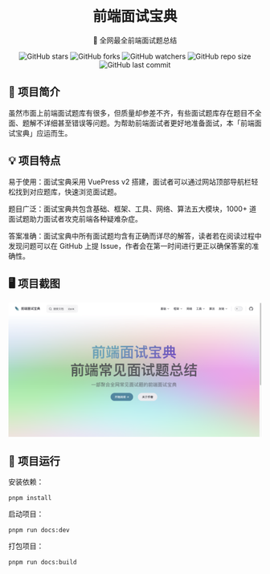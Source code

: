 <h1 align="center">
    前端面试宝典
</h1>
<p align="center">
    📓 全网最全前端面试题总结
</p>
<div align="center">
    <img alt="GitHub stars" src="https://img.shields.io/github/stars/jiypa/interview?style=flat">
    <img alt="GitHub forks" src="https://img.shields.io/github/forks/jiypa/interview?style=flat">
    <img alt="GitHub watchers" src="https://img.shields.io/github/watchers/jiypa/interview?style=flat">
    <img alt="GitHub repo size" src="https://img.shields.io/github/repo-size/jiypa/interview">
    <img alt="GitHub last commit" src="https://img.shields.io/github/last-commit/jiypa/interview">
</div>

## 👋 项目简介

虽然市面上前端面试题库有很多，但质量却参差不齐，有些面试题库存在题目不全面、题解不详细甚至错误等问题。为帮助前端面试者更好地准备面试，本「前端面试宝典」应运而生。

## 💡 项目特点

易于使用：面试宝典采用 VuePress v2 搭建，面试者可以通过网站顶部导航栏轻松找到对应题库，快速浏览面试题。

题目广泛：面试宝典共包含基础、框架、工具、网络、算法五大模块，1000+ 道面试题助力面试者攻克前端各种疑难杂症。

答案准确：面试宝典中所有面试题均含有正确而详尽的解答，读者若在阅读过程中发现问题可以在 GitHub 上提 Issue，作者会在第一时间进行更正以确保答案的准确性。

## 🖥 项目截图

![前端面试宝典](./docs/.vuepress/public/screenshot.png)

## 🚀 项目运行

安装依赖：
```shell
pnpm install
```
启动项目：
```shell
pnpm run docs:dev
```
打包项目：
```shell
pnpm run docs:build
```
